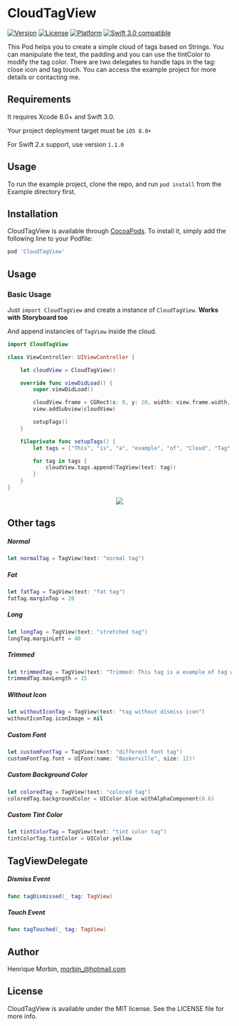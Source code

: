 # CloudTagView

[![Version](https://img.shields.io/cocoapods/v/CloudTagView.svg?style=flat)](http://cocoapods.org/pods/CloudTagView)
[![License](https://img.shields.io/cocoapods/l/CloudTagView.svg?style=flat)](http://cocoapods.org/pods/CloudTagView)
[![Platform](https://img.shields.io/cocoapods/p/CloudTagView.svg?style=flat)](http://cocoapods.org/pods/CloudTagView)
[![Swift 3.0 compatible](https://img.shields.io/badge/Swift_3.0-compatible-4BC51D.svg?style=flat)](https://developer.apple.com/swift)

This Pod helps you to create a simple cloud of tags based on Strings. You can manipulate the text, the padding and you can use the tintColor to modify the tag color. There are two delegates to handle taps in the tag: close icon and tag touch. You can access the example project for more details or contacting me.

## Requirements

It requires Xcode 8.0+ and Swift 3.0.

Your project deployment target must be `iOS 8.0+`

For Swift 2.x support, use version `1.1.0`


## Usage

To run the example project, clone the repo, and run `pod install` from the Example directory first.

## Installation

CloudTagView is available through [CocoaPods](http://cocoapods.org). To install
it, simply add the following line to your Podfile:

```ruby
pod 'CloudTagView'
```

## Usage

### Basic Usage
Just `import CloudTagView` and create a instance of `CloudTagView`. **Works with Storyboard too**

And append instancies of `TagView` inside the cloud.

```swift
import CloudTagView

class ViewController: UIViewController {

    let cloudView = CloudTagView()

    override func viewDidLoad() {
        super.viewDidLoad()

        cloudView.frame = CGRect(x: 0, y: 20, width: view.frame.width, height: 10)
        view.addSubview(cloudView)

        setupTags()
    }

    fileprivate func setupTags() {
        let tags = ["This", "is", "a", "example", "of", "Cloud", "Tag", "View"]

        for tag in tags {
            cloudView.tags.append(TagView(text: tag))
        }
    }
}
```

<p align="center"><img src ="https://github.com/Morbix/CloudTagView/raw/master/Screenshot3.png" /></p>

## Other tags

##### Normal
```swift
let normalTag = TagView(text: "normal tag")
```

##### Fat
```swift
let fatTag = TagView(text: "fat tag")
fatTag.marginTop = 20
```

##### Long
```swift
let longTag = TagView(text: "stretched tag")
longTag.marginLeft = 40
```

#####  Trimmed
```swift
let trimmedTag = TagView(text: "Trimmed: This tag is a example of tag with a huge text.")
trimmedTag.maxLength = 15
```

##### Without Icon
```swift
let withoutIconTag = TagView(text: "tag without dismiss icon")
withoutIconTag.iconImage = nil
```

##### Custom Font
```swift
let customFontTag = TagView(text: "different font tag")
customFontTag.font = UIFont(name: "Baskerville", size: 12)!
```

##### Custom Background Color
```swift
let coloredTag = TagView(text: "colored tag")
coloredTag.backgroundColor = UIColor.blue.withAlphaComponent(0.6)
```

##### Custom Tint Color
```swift
let tintColorTag = TagView(text: "tint color tag")
tintColorTag.tintColor = UIColor.yellow
```

## TagViewDelegate

##### Dismiss Event
```swift
func tagDismissed(_ tag: TagView)
```

##### Touch Event
```swift
func tagTouched(_ tag: TagView)
```

## Author

Henrique Morbin, morbin_@hotmail.com

## License

CloudTagView is available under the MIT license. See the LICENSE file for more info.
